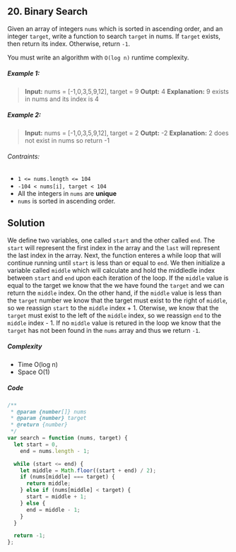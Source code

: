 ## 20. Binary Search

Given an array of integers `nums` which is sorted in ascending order, and an integer `target`, write a function to search `target` in nums. If `target` exists, then return its index. Otherwise, return `-1`.

You must write an algorithm with `O(log n)` runtime complexity.

##### Example 1:

> **Input:** nums = [-1,0,3,5,9,12], target = 9
> **Outpt:** 4
> **Explanation:** 9 exists in nums and its index is 4

##### Example 2:

> **Input:** nums = [-1,0,3,5,9,12], target = 2
> **Outpt:** -2
> **Explanation:** 2 does not exist in nums so return -1

###### Contraints:

- `1 <= nums.length <= 104`
- `-104 < nums[i], target < 104`
- All the integers in `nums` are **unique**
- `nums` is sorted in ascending order.

## Solution

We define two variables, one called `start` and the other called `end`. The `start` will represent the first index in the array and the `last` will represent the last index in the array. Next, the function enteres a while loop that will continue running until `start` is less than or equal to `end`. We then initialize a variable called `middle` which will calculate and hold the middledle index between `start` and `end` upon each iteration of the loop. If the `middle` value is equal to the target we know that the we have found the `target` and we can return the `middle` index. On the other hand, if the `middle` value is less than the `target` number we know that the target must exist to the right of `middle`, so we reassign `start` to the `middle` index + 1. Oterwise, we know that the `target` must exist to the left of the `middle` index, so we reassign `end` to the `middle` index - 1. If no `middle` value is retured in the loop we know that the `target` has not been found in the `nums` array and thus we return `-1`.

##### Complexity

- Time O(log n)
- Space O(1)

##### Code

```javascript
/**
 * @param {number[]} nums
 * @param {number} target
 * @return {number}
 */
var search = function (nums, target) {
  let start = 0,
    end = nums.length - 1;

  while (start <= end) {
    let middle = Math.floor((start + end) / 2);
    if (nums[middle] === target) {
      return middle;
    } else if (nums[middle] < target) {
      start = middle + 1;
    } else {
      end = middle - 1;
    }
  }

  return -1;
};
```
